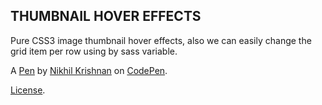 THUMBNAIL HOVER EFFECTS
-----------------------
Pure CSS3 image thumbnail hover effects, also we can easily change the grid item per row using by sass variable.

A [Pen](https://codepen.io/nikhil8krishnan/pen/LrKrPm) by [Nikhil Krishnan](https://codepen.io/nikhil8krishnan) on [CodePen](https://codepen.io).

[License](https://codepen.io/license/pen/LrKrPm).